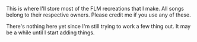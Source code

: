 This is where I'll store most of the FLM recreations that I make. All songs belong to their respective owners.
Please credit me if you use any of these.

There's nothing here yet since I'm still trying to work a few thing out. It may be a while until I start adding things.
